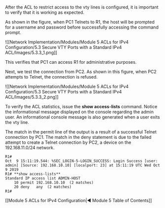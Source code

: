 After the ACL to restrict access to the vty lines is configured, it is important to verify that it is working as expected.

As shown in the figure, when PC1 Telnets to R1, the host will be prompted for a username and password before successfully accessing the command prompt.

![[Network Implementation/Modules/Module 5 ACLs for IPv4 Configuration/5.3 Secure VTY Ports with a Standard IPv4 ACL/Images/5.3.3_1.png]]

This verifies that PC1 can access R1 for administrative purposes.

Next, we test the connection from PC2. As shown in this figure, when PC2 attempts to Telnet, the connection is refused.

![[Network Implementation/Modules/Module 5 ACLs for IPv4 Configuration/5.3 Secure VTY Ports with a Standard IPv4 ACL/Images/5.3.3_2.png]]

To verify the ACL statistics, issue the **show access-lists** command. Notice the informational message displayed on the console regarding the admin user. An informational console message is also generated when a user exits the vty line.

The match in the permit line of the output is a result of a successful Telnet connection by PC1. The match in the deny statement is due to the failed attempt to create a Telnet connection by PC2, a device on the 192.168.11.0/24 network.

```
R1#
Oct  9 15:11:19.544: %SEC_LOGIN-5-LOGIN_SUCCESS: Login Success [user: admin] [Source: 192.168.10.10] [localport: 23] at 15:11:19 UTC Wed Oct 9 2019
R1# **show access-lists**
Standard IP access list ADMIN-HOST
    10 permit 192.168.10.10  (2 matches) 
    20 deny   any  (2 matches) 
R1#
```

[[Module 5 ACLs for IPv4 Configuration|◀ Module 5 Table of Contents]]